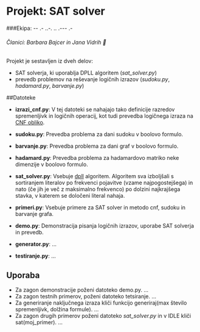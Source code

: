 # **Projekt: SAT solver**
###Ekipa: -- .- ..-. .. .--- .- 

###### Članici: *Barbara Bajcer* in *Jana Vidrih*  :two_women_holding_hands:


Projekt je sestavljen iz dveh delov:
* SAT solverja, ki uporablja DPLL algoritem (*sat_solver.py*)
* prevedb problemov na reševanje logičnih izrazov (*sudoku.py*, *hadamard.py*, *barvanje.py*)


##Datoteke

* **izrazi_cnf.py**: V tej datoteki se nahajajo tako definicije razredov spremenljivk in logičnih operacij, kot tudi prevedba logičnega izraza na [CNF obliko](http://en.wikipedia.org/wiki/Conjunctive_normal_form).

* **sudoku.py**: Prevedba problema za dani sudoku v boolovo formulo. 

* **barvanje.py**: Prevedba problema za dani graf v boolovo formulo.

* **hadamard.py**: Prevedba problema za hadamardovo matriko neke dimenzije v boolovo formulo.

* **sat_solver.py**: Vsebuje [dpll](http://www.dis.uniroma1.it/~liberato/ar/dpll/dpll.html) algoritem. Algoritem sva izboljšali s sortiranjem literalov po frekvenci pojavitve (vzame najpogostejšega) in nato (če jih je več z maksimalno frekvenco) po dolzini najkrajšega stavka, v katerem se določeni literal nahaja.

* **primeri.py**: Vsebuje primere za SAT solver in metodo cnf, sudoku in barvanje grafa.

* **demo.py**: Demonstracija pisanja logičnih izrazov, uporabe SAT solverja in prevedb.

* **generator.py**: ...

* **testiranje.py**: ...


## Uporaba

* Za zagon demonstracije poženi datoteko demo.py. ...
* Za zagon testnih primerov, poženi datoteko tetsiranje. ...
* Za generiranje naključnega izraza kliči funkcijo generiraj(max število spremenljivk, dolžina formule). ...
* Za zagon drugih primerov poženi datoteko *sat_solver.py* in v IDLE kliči sat(moj_primer). ...

